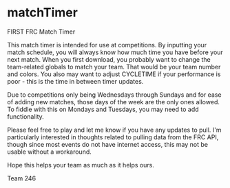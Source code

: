# matchTimer
FIRST FRC Match Timer

This match timer is intended for use at competitions. By inputting your match 
schedule, you will always know how much time you have before your next match. 
When you first download, you probably want to change the team-related globals 
to match your team. That would be your team number and colors. You also may 
want to adjust CYCLETIME if your performance is poor - this is the time in 
between timer updates.

Due to competitions only being Wednesdays through Sundays and for ease of 
adding new matches, those days of the week are the only ones allowed. To fiddle
with this on Mondays and Tuesdays, you may need to add functionality.

Please feel free to play and let me know if you have any updates to pull. I'm 
particularly interested in thoughts related to pulling data from the FRC API, 
though since most events do not have internet access, this may not be usable 
without a workaround.

Hope this helps your team as much as it helps ours.

Team 246
